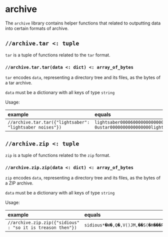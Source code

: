 # archive

The `archive` library contains helper functions that related to outputting data into
certain formats of archive.

## `//archive.tar <: tuple`

`tar` is a tuple of functions related to the `tar` format.

### `//archive.tar.tar(data <: dict) <: array_of_bytes`

`tar` encodes `data`, representing a directory tree and its files, as the bytes of a tar archive.

`data` must be a dictionary with all keys of type `string`

Usage:

| example | equals |
|:-|:-|
| `//archive.tar.tar({"lightsaber": "lightsaber noises"})` | `lightsaber0000600000000000000000000000002100000000000011235 0ustar0000000000000000lightsaber noises` |

## `//archive.zip <: tuple`

`zip` is a tuple of functions related to the `zip` format.

### `//archive.zip.zip(data <: dict) <: array_of_bytes`

`zip` encodes `data`, representing a directory tree and its files, as the bytes of a ZIP archive.

`data` must be a dictionary with all keys of type `string`

Usage:

| example | equals |
|:-|:-|
| `//archive.zip.zip({"sidious" : "so it is treason then"})` | `sidious*�W�,Q�,V()JM,��S(�H���P˘l(˘l(sidiousPK5P` |
